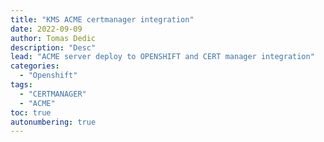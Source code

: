 ```yaml
---
title: "KMS ACME certmanager integration"
date: 2022-09-09 
author: Tomas Dedic
description: "Desc"
lead: "ACME server deploy to OPENSHIFT and CERT manager integration"
categories:
  - "Openshift"
tags:
  - "CERTMANAGER"
  - "ACME"
toc: true
autonumbering: true
---
```


